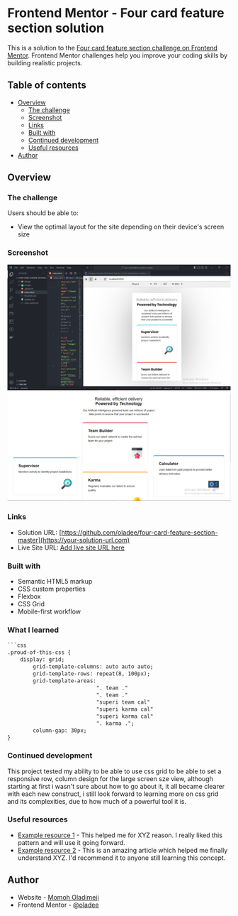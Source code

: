 # Frontend Mentor - Four card feature section solution

This is a solution to the [Four card feature section challenge on Frontend Mentor](https://www.frontendmentor.io/challenges/four-card-feature-section-weK1eFYK). Frontend Mentor challenges help you improve your coding skills by building realistic projects. 

## Table of contents

- [Overview](#overview)
  - [The challenge](#the-challenge)
  - [Screenshot](#screenshot)
  - [Links](#links)
  - [Built with](#built-with)
  - [Continued development](#continued-development)
  - [Useful resources](#useful-resources)
- [Author](#author)

## Overview

### The challenge

Users should be able to:

- View the optimal layout for the site depending on their device's screen size

### Screenshot

![](./Screenshot65.png)
![](./Screenshot66.png)

### Links

- Solution URL: [https://github.com/oladee/four-card-feature-section-master](https://your-solution-url.com)
- Live Site URL: [Add live site URL here](https://your-live-site-url.com)


### Built with

- Semantic HTML5 markup
- CSS custom properties
- Flexbox
- CSS Grid
- Mobile-first workflow

### What I learned

```
```css
.proud-of-this-css {
    display: grid;
        grid-template-columns: auto auto auto;
        grid-template-rows: repeat(8, 100px);
        grid-template-areas:
                            ". team ."
                            ". team ."
                            "superi team cal"
                            "superi karma cal"
                            "superi karma cal"
                            ". karma .";
        column-gap: 30px;
}
```

### Continued development

This project tested my ability to be able to use css grid to be able to set a responsive row, column design for the large screen sze view, although starting at first i wasn't sure about how to go about it, it all became clearer with each new construct, i still look forward to learning more on css grid and its complexities, due to how much of a powerful tool it is.
### Useful resources

- [Example resource 1](https://www.example.com) - This helped me for XYZ reason. I really liked this pattern and will use it going forward.
- [Example resource 2](https://www.example.com) - This is an amazing article which helped me finally understand XYZ. I'd recommend it to anyone still learning this concept.

## Author

- Website - [Momoh Oladimeji](https://www.github.com/oladee)
- Frontend Mentor - [@oladee](https://www.frontendmentor.io/profile/oladee)
